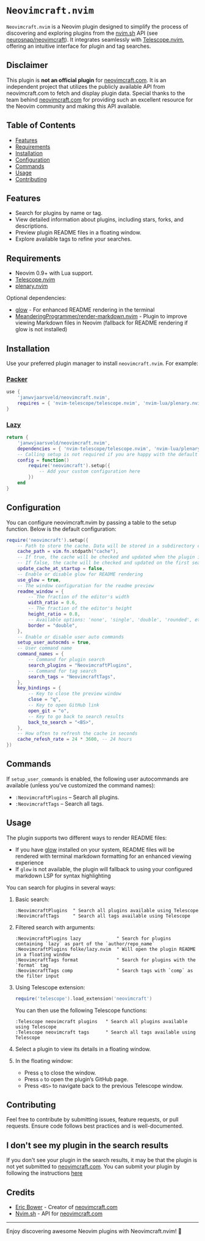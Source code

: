 # `Neovimcraft.nvim`

`Neovimcraft.nvim` is a Neovim plugin designed to simplify the process of
discovering and exploring plugins from the [nvim.sh](https://nvim.sh) API
(see [neurosnap/neovimcraft](https://github.com/neurosnap/neovimcraft)). It integrates
seamlessly with [Telescope.nvim](https://github.com/nvim-telescope/telescope.nvim),
offering an intuitive interface for plugin and tag searches.

## Disclaimer

This plugin is **not an official plugin** for [neovimcraft.com](https://neovimcraft.com).
It is an independent project that utilizes the publicly available API from neovimcraft.com
to fetch and display plugin data.
Special thanks to the team behind [neovimcraft.com](https://neovimcraft.com)
for providing such an excellent resource for the Neovim community and making
this API available.

## Table of Contents

<!--toc:start-->

- [Features](#features)
- [Requirements](#requirements)
- [Installation](#installation)
- [Configuration](#configuration)
- [Commands](#commands)
- [Usage](#usage)
- [Contributing](#contributing)
<!--toc:end-->

## Features

- Search for plugins by name or tag.
- View detailed information about plugins, including stars, forks, and descriptions.
- Preview plugin README files in a floating window.
- Explore available tags to refine your searches.

## Requirements

- Neovim 0.9+ with Lua support.
- [Telescope.nvim](https://github.com/nvim-telescope/telescope.nvim)
- [plenary.nvim](https://github.com/nvim-lua/plenary.nvim)

Optional dependencies:

- [glow](https://github.com/charmbracelet/glow) - For enhanced README rendering in the terminal
- [MeanderingProgrammer/render-markdown.nvim](https://github.com/MeanderingProgrammer/render-markdown.nvim) - Plugin to improve viewing Markdown files in Neovim (fallback for README rendering if glow is not installed)

## Installation

Use your preferred plugin manager to install `neovimcraft.nvim`. For example:

### [Packer](https://github.com/wbthomason/packer.nvim)

```lua
use {
    'janwvjaarsveld/neovimcraft.nvim',
    requires = { 'nvim-telescope/telescope.nvim', 'nvim-lua/plenary.nvim' },
}
```

### [Lazy](https://github.com/folke/lazy.nvim)

```lua
return {
    'janwvjaarsveld/neovimcraft.nvim',
    dependencies = { 'nvim-telescope/telescope.nvim', 'nvim-lua/plenary.nvim' },
    -- Calling setup is not required if you are happy with the default configuration
    config = function()
        require('neovimcraft').setup({
            -- Add your custom configuration here
        })
    end
}
```

## Configuration

You can configure neovimcraft.nvim by passing a table to the setup function.
Below is the default configuration:

```lua
require('neovimcraft').setup({
    -- Path to store the cache. Data will be stored in a subdirectory called 'neovimcraft'
    cache_path = vim.fn.stdpath("cache"),
    -- If true, the cache will be checked and updated when the plugin is loaded
    -- If false, the cache will be checked and updated on the first search
    update_cache_at_startup = false,
    -- Enable or disable glow for README rendering
    use_glow = true,
    -- The window configuration for the readme preview
    readme_window = {
        -- The fraction of the editor's width
        width_ratio = 0.6,
        -- The fraction of the editor's height
        height_ratio = 0.8,
        -- Available options: 'none', 'single', 'double', 'rounded', etc.
        border = "double",
    },
    -- Enable or disable user auto commands
    setup_user_autocmds = true,
    -- User command name
    command_names = {
        -- Command for plugin search
        search_plugins = "NeovimcraftPlugins",
        -- Command for tag search
        search_tags = "NeovimcraftTags",
    },
    key_bindings = {
        -- Key to close the preview window
        close = "q",
        -- Key to open GitHub link
        open_git = "o",
        -- Key to go back to search results
        back_to_search = "<BS>",
    },
    -- How often to refresh the cache in seconds
    cache_refesh_rate = 24 * 3600, -- 24 hours
})
```

## Commands

If `setup_user_commands` is enabled, the following user autocommands are available
(unless you've customized the command names):

- `:NeovimcraftPlugins` – Search all plugins.
- `:NeovimcraftTags` – Search all tags.

## Usage

The plugin supports two different ways to render README files:

- If you have [glow](https://github.com/charmbracelet/glow) installed on your
  system, README files will be rendered with terminal markdown formatting for an
  enhanced viewing experience
- If `glow` is not available, the plugin will fallback to using your configured
  markdown LSP for syntax highlighting

You can search for plugins in several ways:

1. Basic search:

   ```vim
   :NeovimcraftPlugins  " Search all plugins available using Telescope
   :NeovimcraftTags     " Search all tags available using Telescope
   ```

2. Filtered search with arguments:

   ```vim
   :NeovimcraftPlugins lazy             " Search for plugins containing `lazy` as part of the `author/repo_name`
   :NeovimcraftPlugins folke/lazy.nvim  " Will open the plugin README in a floating window
   :NeovimcraftTags format              " Search for plugins with the `format` tag
   :NeovimcraftTags comp                " Search tags with `comp` as the filter input
   ```

3. Using Telescope extension:

   ```lua
   require('telescope').load_extension('neovimcraft')
   ```

   You can then use the following Telescope functions:

   ```vim
   :Telescope neovimcraft plugins   " Search all plugins available using Telescope
   :Telescope neovimcraft tags      " Search all tags available using Telescope
   ```

4. Select a plugin to view its details in a floating window.
5. In the floating window:

   - Press `q` to close the window.
   - Press `o` to open the plugin’s GitHub page.
   - Press `<BS>` to navigate back to the previous Telescope window.

## Contributing

Feel free to contribute by submitting issues, feature requests, or pull
requests. Ensure code follows best practices and is well-documented.

## I don't see my plugin in the search results

If you don't see your plugin in the search results, it may be that the plugin
is not yet submitted to [neovimcraft.com](https://neovimcraft.com). You can
submit your plugin by following the instructions [here](https://github.com/neurosnap/neovimcraft?tab=readme-ov-file#want-to-submit-a-plugin)

## Credits

- [Eric Bower](https://bower.sh) - Creator of [neovimcraft.com](https://neovimcraft.com)
- [Nvim.sh](https://github.com/neurosnap/nvim.sh) - API for [neovimcraft.com](https://neovimcraft.com)

---

Enjoy discovering awesome Neovim plugins with Neovimcraft.nvim! 🚀
